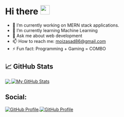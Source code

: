 # Hi there <img src="https://raw.githubusercontent.com/MartinHeinz/MartinHeinz/master/wave.gif" width="30px">
- 🔭 I’m currently working on MERN stack applications.
- 🌱 I’m currently learning Machine Learning
- 💬 Ask me about web development
- 📫 How to reach me: moizasad86@gmail.com
- ⚡ Fun fact: Programming + Gaming = COMBO 
<!-- 
## 🔧 Technologies & Tools
![](https://img.shields.io/badge/OS-Linux-informational?style=flat&logo=linux&logoColor=white&color=2bbc8a)
![](https://img.shields.io/badge/Editor-IntelliJ_IDEA-informational?style=flat&logo=intellij-idea&logoColor=white&color=2bbc8a)
![](https://img.shields.io/badge/Code-Python-informational?style=flat&logo=python&logoColor=white&color=2bbc8a)
![](https://img.shields.io/badge/Code-JavaScript-informational?style=flat&logo=javascript&logoColor=white&color=2bbc8a)
![](https://img.shields.io/badge/Code-Golang-informational?style=flat&logo=go&logoColor=white&color=2bbc8a)
![](https://img.shields.io/badge/Code-Make-informational?style=flat&logo=cmake&logoColor=white&color=2bbc8a)
![](https://img.shields.io/badge/Code-Vue-informational?style=flat&logo=vue.js&logoColor=white&color=2bbc8a)
![](https://img.shields.io/badge/Shell-Bash-informational?style=flat&logo=gnu-bash&logoColor=white&color=2bbc8a)
![](https://img.shields.io/badge/Tools-PostgreSQL-informational?style=flat&logo=postgresql&logoColor=white&color=2bbc8a)
![](https://img.shields.io/badge/Tools-Docker-informational?style=flat&logo=docker&logoColor=white&color=2bbc8a)
![](https://img.shields.io/badge/Tools-Kubernetes-informational?style=flat&logo=kubernetes&logoColor=white&color=2bbc8a)
![](https://img.shields.io/badge/Tools-Red_Hat_OpenShift-informational?style=flat&logo=red-hat-open-shift&logoColor=white&color=2bbc8a)
![](https://img.shields.io/badge/Cloud-Digital_Ocean-informational?style=flat&logo=digitalocean&logoColor=white&color=2bbc8a)
  -->
## &#x1f4c8; GitHub Stats

<a href="https://github.com/Moiz-Asad">
  <img align="center" src="https://github-readme-stats.vercel.app/api/top-langs/?username=Moiz-Asad&title_color=ffffff&text_color=c9cacc&icon_color=2bbc8a&bg_color=1d1f21&langs_count=7" />
</a>
<a href="https://github.com/Moiz-Asad/Moiz-Asad">
  <img align="center" src="https://github-readme-stats.vercel.app/api?username=Moiz-Asad&show_icons=true&line_height=27&count_private=true&title_color=ffffff&text_color=c9cacc&icon_color=2bbc8a&bg_color=1d1f21" alt="My GitHub Stats" />
</a>


<!-- links to social media icons -->

## Social:
<a href="https://github.com/Moiz-Asad">
  <img align="center" src="http://i.imgur.com/9I6NRUm.png" alt="GitHub Profile" />
</a>
<a href="https://www.linkedin.com/in/moiz-asad-063b53202/">
  <img align="center" src="https://raw.githubusercontent.com/MartinHeinz/MartinHeinz/master/linkedin-3-16.png" alt="GitHub Profile" />
</a>
